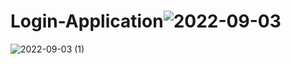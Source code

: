 # Login-Application![2022-09-03](https://user-images.githubusercontent.com/84789373/188272724-a764f1ac-6d22-42c7-98bf-e071de9a29d6.png)
![2022-09-03 (1)](https://user-images.githubusercontent.com/84789373/188272737-836e7a7d-6654-4e8c-8d86-72c3a8efd4e0.png)
